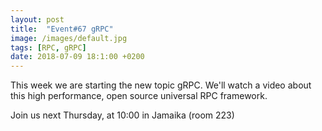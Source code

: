 ```yaml
---
layout: post
title:  "Event#67 gRPC"
image: /images/default.jpg
tags: [RPC, gRPC]
date: 2018-07-09 18:1:00 +0200
---
```


This week we are starting the new topic gRPC. We'll watch a video about this high performance, open source universal RPC framework. []()

Join us next Thursday, at 10:00 in Jamaika (room 223)